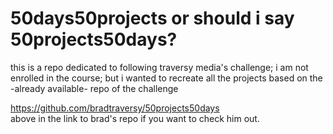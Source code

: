# 50days50projects or should i say 50projects50days?

this is a repo dedicated to following traversy media's challenge; i am not enrolled in the course; but i wanted to recreate all the projects based on the -already available- repo of the challenge

https://github.com/bradtraversy/50projects50days
<br>
above in the link to brad's repo if you want to check him out.
